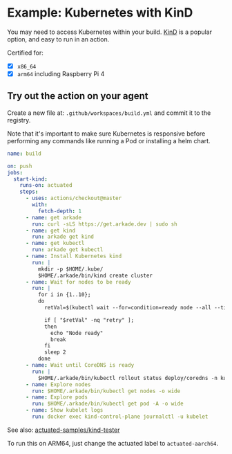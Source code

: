 # Example: Kubernetes with KinD

You may need to access Kubernetes within your build. [KinD](https://kind.sigs.k8s.io) is a popular option, and easy to run in an action.

Certified for:

- [x] `x86_64`
- [x] `arm64` including Raspberry Pi 4

## Try out the action on your agent

Create a new file at: `.github/workspaces/build.yml` and commit it to the registry.

Note that it's important to make sure Kubernetes is responsive before performing any commands like running a Pod or installing a helm chart.

```yaml
name: build

on: push
jobs:
  start-kind:
    runs-on: actuated
    steps:
      - uses: actions/checkout@master
        with:
          fetch-depth: 1
      - name: get arkade
        run: curl -sLS https://get.arkade.dev | sudo sh
      - name: get kind
        run: arkade get kind
      - name: get kubectl
        run: arkade get kubectl
      - name: Install Kubernetes kind
        run: |
          mkdir -p $HOME/.kube/
          $HOME/.arkade/bin/kind create cluster
      - name: Wait for nodes to be ready
        run: |
          for i in {1..10};
          do
            retVal=$(kubectl wait --for=condition=ready node --all --timeout=300s || echo -n "retry")

            if [ "$retVal" -nq "retry" ];
            then
              echo "Node ready"
              break
            fi
            sleep 2
          done
      - name: Wait until CoreDNS is ready
        run: |
          $HOME/.arkade/bin/kubectl rollout status deploy/coredns -n kube-system --timeout=300s
      - name: Explore nodes
        run: $HOME/.arkade/bin/kubectl get nodes -o wide
      - name: Explore pods
        run: $HOME/.arkade/bin/kubectl get pod -A -o wide
      - name: Show kubelet logs
        run: docker exec kind-control-plane journalctl -u kubelet

```

See also: [actuated-samples/kind-tester](https://github.com/actuated-samples/kind-tester)

To run this on ARM64, just change the actuated label to `actuated-aarch64`.
